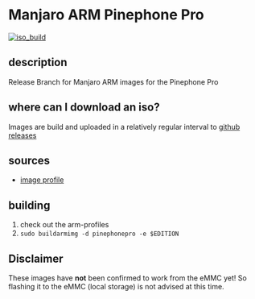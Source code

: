 # Manjaro ARM Pinephone Pro
[![iso_build](https://github.com/manjaro-arm/pinephonepro-images/workflows/image_build_all/badge.svg)](https://github.com/manjaro-arm/pinephonepro-images/actions)

## description

Release Branch for Manjaro ARM images for the Pinephone Pro

## where can I download an iso?

Images are build and uploaded in a relatively regular interval to [github releases](https://github.com/manjaro-arm/pinephonepro-images/releases)

## sources

- [image profile](https://github.com/manjaro-pinephone/arm-profiles)

## building

1. check out the arm-profiles
2. `sudo buildarmimg -d pinephonepro -e $EDITION`

## Disclaimer

These images have **not** been confirmed to work from the eMMC yet! So flashing it to the eMMC (local storage) is not advised at this time.
